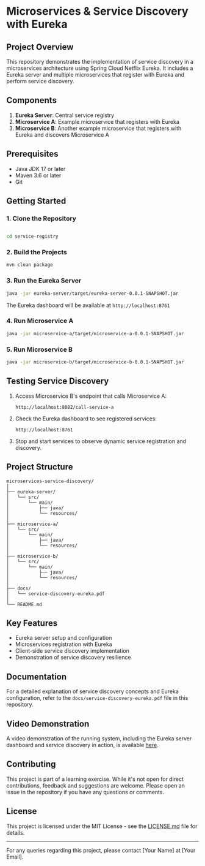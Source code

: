 # Microservices & Service Discovery with Eureka

## Project Overview
This repository demonstrates the implementation of service discovery in a microservices architecture using Spring Cloud Netflix Eureka. It includes a Eureka server and multiple microservices that register with Eureka and perform service discovery.

## Components

1. **Eureka Server**: Central service registry
2. **Microservice A**: Example microservice that registers with Eureka
3. **Microservice B**: Another example microservice that registers with Eureka and discovers Microservice A

## Prerequisites

- Java JDK 17 or later
- Maven 3.6 or later
- Git

## Getting Started

### 1. Clone the Repository

```bash

cd service-registry
```

### 2. Build the Projects

```bash
mvn clean package
```

### 3. Run the Eureka Server

```bash
java -jar eureka-server/target/eureka-server-0.0.1-SNAPSHOT.jar
```

The Eureka dashboard will be available at `http://localhost:8761`

### 4. Run Microservice A

```bash
java -jar microservice-a/target/microservice-a-0.0.1-SNAPSHOT.jar
```

### 5. Run Microservice B

```bash
java -jar microservice-b/target/microservice-b-0.0.1-SNAPSHOT.jar
```

## Testing Service Discovery

1. Access Microservice B's endpoint that calls Microservice A:
   ```
   http://localhost:8082/call-service-a
   ```

2. Check the Eureka dashboard to see registered services:
   ```
   http://localhost:8761
   ```

3. Stop and start services to observe dynamic service registration and discovery.

## Project Structure

```
microservices-service-discovery/
│
├── eureka-server/
│   └── src/
│       └── main/
│           ├── java/
│           └── resources/
│
├── microservice-a/
│   └── src/
│       └── main/
│           ├── java/
│           └── resources/
│
├── microservice-b/
│   └── src/
│       └── main/
│           ├── java/
│           └── resources/
│
├── docs/
│   └── service-discovery-eureka.pdf
│
└── README.md
```

## Key Features

- Eureka server setup and configuration
- Microservices registration with Eureka
- Client-side service discovery implementation
- Demonstration of service discovery resilience

## Documentation

For a detailed explanation of service discovery concepts and Eureka configuration, refer to the `docs/service-discovery-eureka.pdf` file in this repository.

## Video Demonstration

A video demonstration of the running system, including the Eureka server dashboard and service discovery in action, is available [here](link-to-your-loom-video).

## Contributing

This project is part of a learning exercise. While it's not open for direct contributions, feedback and suggestions are welcome. Please open an issue in the repository if you have any questions or comments.

## License

This project is licensed under the MIT License - see the [LICENSE.md](LICENSE.md) file for details.

---

For any queries regarding this project, please contact [Your Name] at [Your Email].
